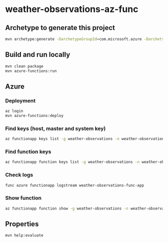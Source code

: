 # weather-observations-az-func
## Archetype to generate this project
```bash
mvn archetype:generate -DarchetypeGroupId=com.microsoft.azure -DarchetypeArtifactId=azure-functions-archetype -DjavaVersion=11
```

## Build and run locally
```bash
mvn clean package
mvn azure-functions:run
```

## Azure
### Deployment
```bash
az login
mvn azure-functions:deploy
```

### Find keys (host, master and system key)
```bash
az functionapp keys list -g weather-observations -n weather-observations-func-app
```

### Find function keys
```bash
az functionapp function keys list -g weather-observations -n weather-observations-func-app --function-name observations-v1
```

### Check logs
```bash
func azure functionapp logstream weather-observations-func-app
```

### Show function
```bash
az functionapp function show -g weather-observations -n weather-observations-func-app --function-name observations-v1
```

## Properties
```bash
mvn help:evaluate
```